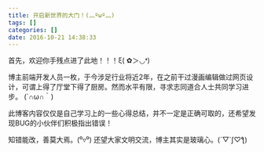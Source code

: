 ```yaml
---
title: 开启新世界的大门！(灬ºωº灬)
tags: []
categories: []
date: 2016-10-21 14:38:33
---
```


首先，欢迎你手残点进了此地！！！ξ( ✿＞◡❛)

博主前端开发人员一枚，于今涉足行业将近2年，在之前干过漫画编辑做过网页设计，可谓上得了厅堂下得了厨房。然而水平有限，寻求志同道合人士共同学习进步。 (´∩ω∩｀)

此博客内容仅仅是自己学习上的一些心得总结，并不一定是正确可取的，还希望发现BUG的小伙伴们积极指出错误！

知错能改，善莫大焉。(⁰▿⁰) 还望大家文明交流，博主其实是玻璃心。(´▽`ʃ♡ƪ)